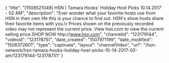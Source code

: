 {
    "title": "[1508521049] HSN | Tamara Hooks' Holiday Host Picks 10.14.2017 - 02 AM",
    "description": "Ever wonder what your favorite hosts use from HSN in their own life this is your chance to find out. HSN's show hosts share their favorite items with you.\r Prices shown on the previously recorded video may not represent the current price.  View hsn.com to view the current selling price.SHOP NOW http:\/\/www.hsn.com",
    "channelid": "123179144",
    "videoid": "123178751",
    "date_created": "1507971199",
    "date_modified": "1508372601",
    "type": "captivate",
    "layout": "channelVideo",
    "url": "\/hsn-network\/hsn-tamara-hooks-holiday-host-picks-10-14-2017-02-am\/123179144-123178751"
}